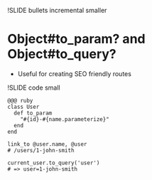 !SLIDE bullets incremental smaller
# Object#to_param? and Object#to\_query?

* Useful for creating SEO friendly routes

!SLIDE code small

    @@@ ruby
    class User
      def to_param
        "#{id}-#{name.parameterize}"
      end
    end
    
    link_to @user.name, @user
    # /users/1-john-smith
    
    current_user.to_query('user') 
    # => user=1-john-smith